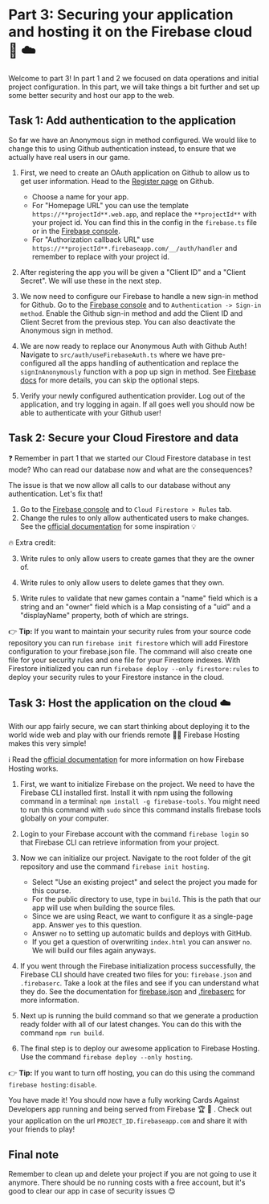 # Part 3: Securing your application and hosting it on the Firebase cloud 🔐 ☁️
Welcome to part 3! In part 1 and 2 we focused on data operations and initial project configuration. In this part, we will take things a bit further and set up some better security and host our app to the web. 

## Task 1: Add authentication to the application
So far we have an Anonymous sign in method configured. We would like to change this to using Github authentication instead, to ensure that we actually have real users in our game. 

1. First, we need to create an OAuth application on Github to allow us to get user information. Head to the [Register page](https://github.com/settings/applications/new) on Github. 
    - Choose a name for your app.
    - For "Homepage URL" you can use the template `https://**projectId**.web.app`, and replace the `**projectId**` with your project id. You can find this in the config in the `firebase.ts` file or in the [Firebase console](https://console.firebase.google.com/?authuser=0).
    - For "Authorization callback URL" use `https://**projectId**.firebaseapp.com/__/auth/handler` and remember to replace with your project id.

2. After registering the app you will be given a "Client ID" and a "Client Secret". We will use these in the next step.

3. We now need to configure our Firebase to handle a new sign-in method for Github. Go to the [Firebase console](https://console.firebase.google.com/?authuser=0) and to `Authentication -> Sign-in method`. Enable the Github sign-in method and add the Client ID and Client Secret from the previous step. You can also deactivate the Anonymous sign in method.

4. We are now ready to replace our Anonymous Auth with Github Auth! Navigate to `src/auth/useFirebaseAuth.ts` where we have pre-configured all the apps handling of authentication and replace the `signInAnonymously` function with a pop up sign in method. See [Firebase docs](https://firebase.google.com/docs/auth/web/github-auth#handle_the_sign-in_flow_with_the_firebase_sdk) for more details, you can skip the optional steps.

5. Verify your newly configured authentication provider. Log out of the application, and try logging in again. If all goes well you should now be able to authenticate with your Github user!


## Task 2: Secure your Cloud Firestore and data

❓ Remember in part 1 that we started our Cloud Firestore database in test mode? Who can read our database now and what are the consequences?

The issue is that we now allow all calls to our database without any authentication. Let's fix that!

1. Go to the [Firebase console](https://console.firebase.google.com/?authuser=0) and to `Cloud Firestore > Rules` tab.
2. Change the rules to only allow authenticated users to make changes. See the [official documentation](https://firebase.google.com/docs/firestore/security/get-started#writing_rules) for some inspiration 💡 

🔥 Extra credit:

3. Write rules to only allow users to create games that they are the owner of.

4. Write rules to only allow users to delete games that they own.

5. Write rules to validate that new games contain a "name" field which is a string and an "owner" field which is a Map consisting of a "uid" and a "displayName" property, both of which are strings.

👉 **Tip:** If you want to maintain your security rules from your source code repository you can run `firebase init firestore` which will add Firestore configuration to your firebase.json file. The command will also create one file for your security rules and one file for your Firestore indexes. With Firestore initialized you can run `firebase deploy --only firestore:rules` to deploy your security rules to your Firestore instance in the cloud.


## Task 3: Host the application on the cloud ☁️ 
With our app fairly secure, we can start thinking about deploying it to the world wide web and play with our friends remote 👭👬 Firebase Hosting makes this very simple!

ℹ️ Read the [official documentation](https://firebase.google.com/docs/hosting) for more information on how Firebase Hosting works.

1. First, we want to initialize Firebase on the project. We need to have the Firebase CLI installed first. Install it with npm using the following command in a terminal: `npm install -g firebase-tools`. You might need to run this command with `sudo` since this command installs firebase tools globally on your computer.
   
2. Login to your Firebase account with the command `firebase login` so that Firebase CLI can retrieve information from your project.

3. Now we can initialize our project. Navigate to the root folder of the git repository and use the command `firebase init hosting`.
    - Select "Use an existing project" and select the project you made for this course.
    - For the public directory to use, type in `build`. This is the path that our app will use when building the source files.
    - Since we are using React, we want to configure it as a single-page app. Answer `yes` to this question.
    - Answer `no` to setting up automatic builds and deploys with GitHub.
    - If you get a question of overwriting `index.html` you can answer `no`. We will build our files again anyways.

4. If you went through the Firebase initialization process successfully, the Firebase CLI should have created two files for you: `firebase.json` and `.firebaserc`. Take a look at the files and see if you can understand what they do. See the documentation for [firebase.json](https://firebase.google.com/docs/cli#the_firebasejson_file) and [.firebaserc](https://firebase.google.com/docs/cli#project_aliases) for more information. 

5. Next up is running the build command so that we generate a production ready folder with all of our latest changes. You can do this with the command `npm run build`.

6. The final step is to deploy our awesome application to Firebase Hosting. Use the command `firebase deploy --only hosting`.

👉 **Tip:** If you want to turn off hosting, you can do this using the command `firebase hosting:disable`.

You have made it! You should now have a fully working Cards Against Developers app running and being served from Firebase 🏆  🎉 .  Check out your application on the url `PROJECT_ID.firebaseapp.com` and share it with your friends to play!

## Final note
Remember to clean up and delete your project if you are not going to use it anymore. There should be no running costs with a free account, but it's good to clear our app in case of security issues 😊
